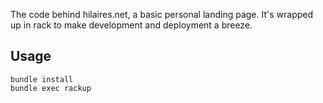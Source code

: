 
The code behind hilaires.net, a basic personal landing page.  It's wrapped up in rack to make development and deployment a breeze.

Usage
-----

    bundle install
    bundle exec rackup

